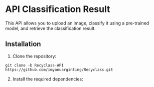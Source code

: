 # API Classification Result

This API allows you to upload an image, classify it using a pre-trained model, and retrieve the classification result.

## Installation

1. Clone the repository: 
```sheel
git clone -b Recyclass-API https://github.com/imyanuarginting/Recyclass.git
 ```
2. Install the required dependencies:
